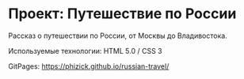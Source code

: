 # Проект: Путешествие по России
Рассказ о путешествии по России, от Москвы до Владивостока.

Используемые технологии: HTML 5.0 / CSS 3

GitPages: https://phizick.github.io/russian-travel/
